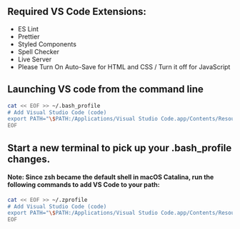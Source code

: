 ## Required VS Code Extensions: 

-   ES Lint
-   Prettier
-   Styled Components 
-   Spell Checker
-   Live Server
-   Please Turn On Auto-Save for HTML and CSS / Turn it off for JavaScript

## Launching VS code from the command line
```sh
cat << EOF >> ~/.bash_profile
# Add Visual Studio Code (code)
export PATH="\$PATH:/Applications/Visual Studio Code.app/Contents/Resources/app/bin"
EOF
```
## Start a new terminal to pick up your .bash_profile changes.
#### Note: Since zsh became the default shell in macOS Catalina, run the following commands to add VS Code to your path:
```sh
cat << EOF >> ~/.zprofile
# Add Visual Studio Code (code)
export PATH="\$PATH:/Applications/Visual Studio Code.app/Contents/Resources/app/bin"
EOF
```